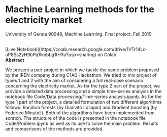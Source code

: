 # Machine Learning methods for the electricity market

University of Genoa 90948, Machine Learning. Final project, Fall 2019.

<br>
[Live Notebook](https://colab.research.google.com/drive/1VTr14Lc-uP8Ss2yH9bPq1lknbLg1tH3u?usp=sharing) on Colab


<br>
<b>Abstract</b>

We present a pair-project in which we tackle the same problem proposed by the
IREN company during C1A0 Hackathon. We tried to mix project of types 1 and 2
with the aim of considering a full real-case scenario concerning the electricity market.
As for the type 2 part of the project, we provide a detailed data processing and a
simple time-series analysis in the notebook file Code/Data processing/Time-series
analysis.ipynb. As for the type 1 part of the project, a detailed formulation of two
different algorithms follows: Random forests (by Gianvito Losapio) and Gradient
boosting (by Federico Minutoli). Both of the algorithms have been implemented from scratch.
The structure of the code is presented in the notebook file Code/Problem.ipynb as
well as its use to solve the main problem. Results and comparisons of the methods
are provided.
